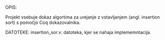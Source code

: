 OPIS:

Projekt vsebuje dokaz algortima za urejanje z vstavljanjem (angl. insertion sort) s pomočjo Coq dokazovalnika.

DATOTEKE:
insertion_sor.v: datoteka, kjer se nahaja implememntacija.
